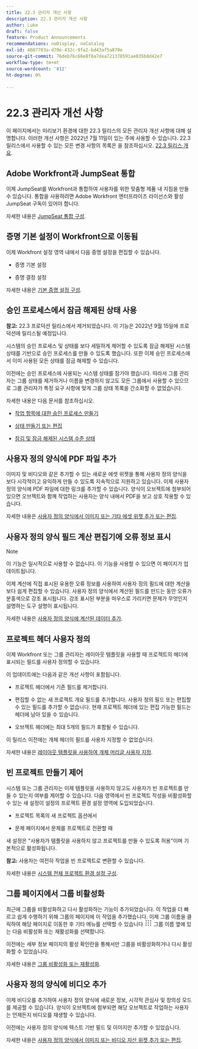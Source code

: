 ```yaml
---
title: 22.3 관리자 개선 사항
description: 22.3 관리자 개선 사항
author: Luke
draft: false
feature: Product Announcements
recommendations: noDisplay, noCatalog
exl-id: 4607703a-d70e-432c-9fa2-bd43af5a870e
source-git-commit: 76deb76c66e8f8a7dea721378591ae035b8d42e7
workflow-type: tm+mt
source-wordcount: '812'
ht-degree: 0%

---
```


# 22.3 관리자 개선 사항

이 페이지에서는 미리보기 환경에 대한 22.3 릴리스의 모든 관리자 개선 사항에 대해 설명합니다. 이러한 개선 사항은 2022년 7월 11일이 있는 주에 사용할 수 있습니다. 22.3 릴리스에서 사용할 수 있는 모든 변경 사항의 목록은 을 참조하십시오. [22.3 릴리스 개요](/help/quicksilver/product-announcements/product-releases/22.3-release-activity/22-3-release-overview.md).

## Adobe Workfront과 JumpSeat 통합

이제 JumpSeat를 Workfront과 통합하여 사용자를 위한 맞춤형 제품 내 지침을 만들 수 있습니다. 통합을 사용하려면 Adobe Workfront 엔터프라이즈 라이선스와 활성 JumpSeat 구독이 있어야 합니다.

자세한 내용은 [JumpSeat 통합 구성](/help/quicksilver/administration-and-setup/configure-integrations/configure-jumpseat.md).

## 증명 기본 설정이 Workfront으로 이동됨

이제 Workfront 설정 영역 내에서 다음 증명 설정을 편집할 수 있습니다.

* 증명 기본 설정

* 증명 결정 설정

자세한 내용은 [기본 증명 설정 구성](/help/quicksilver/administration-and-setup/manage-workfront/configure-proofing/configure-default-proof-settings.md).

## 승인 프로세스에서 잠금 해제된 상태 사용

**참고:** 22.3 프로덕션 릴리스에서 제거되었습니다. 이 기능은 2022년 9월 15일에 프로덕션에 릴리스될 예정입니다.

시스템의 승인 프로세스 및 상태를 보다 세밀하게 제어할 수 있도록 잠금 해제된 시스템 상태를 기반으로 승인 프로세스를 만들 수 있도록 했습니다. 또한 이제 승인 프로세스에서 이미 사용된 모든 상태를 잠금 해제할 수 있습니다.

이전에는 승인 프로세스에 사용되는 시스템 상태를 잠가야 했습니다. 따라서 그룹 관리자는 그룹 상태를 제거하거나 이름을 변경하지 않고도 모든 그룹에서 사용할 수 있으므로 그룹 관리자가 특정 요구 사항에 맞게 그룹 상태 목록을 간소화할 수 없었습니다.

자세한 내용은 다음 문서를 참조하십시오.

* [작업 항목에 대한 승인 프로세스 만들기](/help/quicksilver/administration-and-setup/customize-workfront/configure-approval-milestone-processes/create-approval-processes.md)

* [상태 만들기 또는 편집](/help/quicksilver/administration-and-setup/customize-workfront/creating-custom-status-and-priority-labels/create-or-edit-a-status.md)

* [잠김 및 잠금 해제된 시스템 수준 상태](/help/quicksilver/administration-and-setup/customize-workfront/creating-custom-status-and-priority-labels/lock-or-unlock-a-custom-system-level-status.md)


## 사용자 정의 양식에 PDF 파일 추가

이미지 및 비디오와 같은 추가할 수 있는 새로운 에셋 위젯을 통해 사용자 정의 양식을 보다 시각적이고 유익하게 만들 수 있도록 지속적으로 지원하고 있습니다. 이제 사용자 정의 양식에 PDF 파일에 대한 링크를 추가할 수 있습니다. 양식이 오브젝트에 첨부되어 있으면 오브젝트와 함께 작업하는 사용자는 양식 내에서 PDF을 보고 상호 작용할 수 있습니다.

자세한 내용은 [사용자 정의 양식에서 이미지 또는 기타 에셋 위젯 추가 또는 편집](/help/quicksilver/administration-and-setup/customize-workfront/create-manage-custom-forms/add-widget-or-edit-its-properties-in-a-custom-form.md).

## 사용자 정의 양식 필드 계산 편집기에 오류 정보 표시

>[!NOTE]
>
>이 기능은 일시적으로 사용할 수 없습니다. 이 기능을 사용할 수 있으면 이 페이지가 업데이트됩니다.

이제 계산에 직접 표시된 유용한 오류 정보를 사용하여 사용자 정의 필드에 대한 계산을 보다 쉽게 편집할 수 있습니다. 사용자 정의 양식에서 계산된 필드를 만드는 동안 오류가 분홍색으로 강조 표시됩니다. 강조 표시된 부분을 마우스로 가리키면 문제가 무엇인지 설명하는 도구 설명이 표시됩니다.

자세한 내용은 [사용자 정의 양식에 계산된 데이터 추가](/help/quicksilver/administration-and-setup/customize-workfront/create-manage-custom-forms/add-calculated-data-to-custom-form.md).

## 프로젝트 헤더 사용자 정의

이제 Workfront 또는 그룹 관리자는 레이아웃 템플릿을 사용할 때 프로젝트의 헤더에 표시되는 필드를 사용자 정의할 수 있습니다.

이 업데이트에는 다음과 같은 개선 사항이 포함됩니다.

* 프로젝트 헤더에서 기존 필드를 제거합니다.

* 편집할 수 없는 새 프로젝트 개요 필드를 추가합니다. 사용자 정의 필드 또는 편집할 수 있는 필드를 추가할 수 없습니다. 현재 프로젝트 헤더에 있는 편집 가능한 필드는 헤더에 남아 있을 수 있습니다.

* 오브젝트 헤더에는 최대 5개의 필드가 포함될 수 있습니다.


이 릴리스 이전에는 개체 헤더의 필드를 사용자 지정할 수 없었습니다.

자세한 내용은 [레이아웃 템플릿을 사용하여 개체 머리글 사용자 지정](/help/quicksilver/administration-and-setup/customize-workfront/use-layout-templates/customize-object-headers.md).

## 빈 프로젝트 만들기 제어

시스템 또는 그룹 관리자는 이제 템플릿을 사용하지 않고도 사용자가 빈 프로젝트를 만들 수 있는지 여부를 제어할 수 있습니다. 다음 영역에서 빈 프로젝트 작성을 비활성화할 수 있는 새 설정이 설정의 프로젝트 환경 설정 영역에 도입되었습니다.

* 프로젝트 목록의 새 프로젝트 옵션에서

* 문제 페이지에서 문제를 프로젝트로 전환할 때


새 설정은 &quot;사용자가 템플릿을 사용하지 않고 프로젝트를 만들 수 있도록 허용&quot;이며 기본적으로 활성화됩니다.

**참고:** 사용자는 여전히 작업을 빈 프로젝트로 변환할 수 있습니다.

자세한 내용은 [시스템 전체 프로젝트 환경 설정 구성](/help/quicksilver/administration-and-setup/set-up-workfront/configure-system-defaults/set-project-preferences.md).

## 그룹 페이지에서 그룹 비활성화

최근에 그룹을 비활성화하고 다시 활성화하는 기능이 추가되었습니다. 이 작업을 더 빠르고 쉽게 수행하기 위해 그룹의 페이지에 이 작업을 추가했습니다. 이제 그룹 이름을 클릭하여 해당 페이지로 이동한 후 기타 메뉴를 선택할 수 있습니다 ![](/help/quicksilver/administration-and-setup/manage-groups/create-and-manage-groups/assets/main-menu-icon.png) 그룹 이름 옆에 있는 다음 비활성화 또는 재활성화를 선택합니다.

이전에는 세부 정보 페이지의 활성 확인란을 통해서만 그룹을 비활성화하거나 다시 활성화할 수 있었습니다.

자세한 내용은 [그룹 비활성화 또는 재활성화](/help/quicksilver/administration-and-setup/manage-groups/create-and-manage-groups/deactivate-or-reactivate-a-group.md).

## 사용자 정의 양식에 비디오 추가

이제 비디오를 추가하여 사용자 정의 양식에 새로운 정보, 시각적 관심사 및 창의성 모드를 제공할 수 있습니다. 양식이 오브젝트에 첨부되면 해당 오브젝트로 작업하는 사용자는 언제든지 비디오를 재생할 수 있습니다.

이전에는 사용자 정의 양식에 텍스트 기반 필드 및 이미지만 추가할 수 있었습니다.

자세한 내용은 [사용자 정의 양식에서 이미지 또는 비디오 자산 위젯 추가 또는 편집](/help/quicksilver/administration-and-setup/customize-workfront/create-manage-custom-forms/add-widget-or-edit-its-properties-in-a-custom-form.md).

